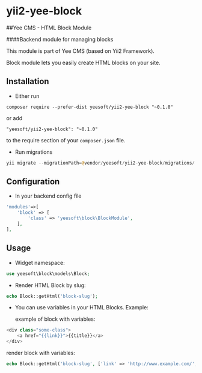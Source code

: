 # yii2-yee-block

##Yee CMS - HTML Block Module

####Backend module for managing blocks 

This module is part of Yee CMS (based on Yii2 Framework).

Block module lets you easily create HTML blocks on your site. 

Installation
------------

- Either run

```
composer require --prefer-dist yeesoft/yii2-yee-block "~0.1.0"
```

or add

```
"yeesoft/yii2-yee-block": "~0.1.0"
```

to the require section of your `composer.json` file.

- Run migrations

```php
yii migrate --migrationPath=@vendor/yeesoft/yii2-yee-block/migrations/
```

Configuration
------
- In your backend config file

```php
'modules'=>[
	'block' => [
		'class' => 'yeesoft\block\BlockModule',
	],
],
```

Usage
---

- Widget namespace:
```php
use yeesoft\block\models\Block;
```

- Render HTML Block by slug:

```php
echo Block::getHtml('block-slug'); 
```

- You can use variables in your HTML Blocks. Example:
  
  example of block with variables:
```php
<div class="some-class">
    <a href="{{link}}">{{title}}</a>
</div>
```
  
  render block with variables:
```php
echo Block::getHtml('block-slug', ['link' => 'http://www.example.com/', 'title' => 'Example Site']); 
```


